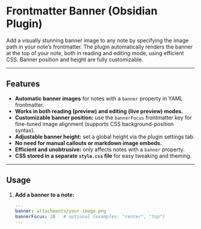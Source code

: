 # Frontmatter Banner (Obsidian Plugin)

Add a visually stunning banner image to any note by specifying the image path in your note’s frontmatter. The plugin automatically renders the banner at the top of your note, both in reading and editing mode, using efficient CSS. Banner position and height are fully customizable.

---

## Features

- **Automatic banner images** for notes with a `banner` property in YAML frontmatter.
- **Works in both reading (preview) and editing (live preview) modes.**
- **Customizable banner position:** use the `bannerFocus` frontmatter key for fine-tuned image alignment (supports CSS background-position syntax).
- **Adjustable banner height:** set a global height via the plugin settings tab.
- **No need for manual callouts or markdown image embeds.**
- **Efficient and unobtrusive:** only affects notes with a `banner` property.
- **CSS stored in a separate `style.css` file** for easy tweaking and theming.

---

## Usage

1. **Add a banner to a note:**
   ```yaml
   ---
   banner: attachments/your-image.png
   bannerFocus: 20   # optional (examples: "center", "top")
   ---
